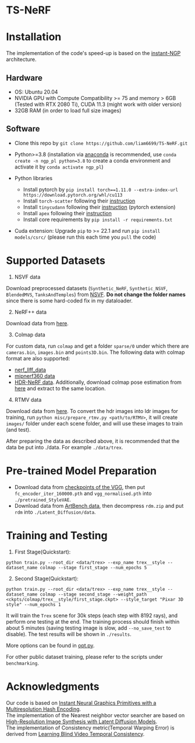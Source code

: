 # TS-NeRF

# Installation
The implementation of the code's speed-up is based on the [instant-NGP](https://github.com/kwea123/ngp_pl) architecture.

## Hardware

* OS: Ubuntu 20.04
* NVIDIA GPU with Compute Compatibility >= 75 and memory > 6GB (Tested with RTX 2080 Ti), CUDA 11.3 (might work with older version)
* 32GB RAM (in order to load full size images)

## Software

* Clone this repo by `git clone https://github.com/liam6699/TS-NeRF.git`
* Python>=3.8 (installation via [anaconda](https://www.anaconda.com/distribution/) is recommended, use `conda create -n ngp_pl python=3.8` to create a conda environment and activate it by `conda activate ngp_pl`)
* Python libraries
    * Install pytorch by `pip install torch==1.11.0 --extra-index-url https://download.pytorch.org/whl/cu113`
    * Install `torch-scatter` following their [instruction](https://github.com/rusty1s/pytorch_scatter#installation)
    * Install `tinycudann` following their [instruction](https://github.com/NVlabs/tiny-cuda-nn#pytorch-extension) (pytorch extension)
    * Install `apex` following their [instruction](https://github.com/NVIDIA/apex#linux)
    * Install core requirements by `pip install -r requirements.txt`

* Cuda extension: Upgrade `pip` to >= 22.1 and run `pip install models/csrc/` (please run this each time you `pull` the code)

# Supported Datasets

1.  NSVF data

Download preprocessed datasets (`Synthetic_NeRF`, `Synthetic_NSVF`, `BlendedMVS`, `TanksAndTemples`) from [NSVF](https://github.com/facebookresearch/NSVF#dataset). **Do not change the folder names** since there is some hard-coded fix in my dataloader.

2.  NeRF++ data

Download data from [here](https://github.com/Kai-46/nerfplusplus#data).

3.  Colmap data

For custom data, run `colmap` and get a folder `sparse/0` under which there are `cameras.bin`, `images.bin` and `points3D.bin`. The following data with colmap format are also supported:

  *  [nerf_llff_data](https://drive.google.com/file/d/16VnMcF1KJYxN9QId6TClMsZRahHNMW5g/view?usp=sharing) 
  *  [mipnerf360 data](http://storage.googleapis.com/gresearch/refraw360/360_v2.zip)
  *  [HDR-NeRF data](https://drive.google.com/drive/folders/1OTDLLH8ydKX1DcaNpbQ46LlP0dKx6E-I). Additionally, download colmap pose estimation from [here](https://drive.google.com/file/d/1TXxgf_ZxNB4o67FVD_r0aBUIZVRgZYMX/view?usp=sharing) and extract to the same location.

4. RTMV data

Download data from [here](http://www.cs.umd.edu/~mmeshry/projects/rtmv/). To convert the hdr images into ldr images for training, run `python misc/prepare_rtmv.py <path/to/RTMV>`, it will create `images/` folder under each scene folder, and will use these images to train (and test).

After preparing the data as described above, it is recommended that the data be put into ./data. For example `./data/trex`.
# Pre-trained Model Preparation
* Download data from [checkpoints of the VGG](https://drive.google.com/drive/folders/1lwoYBeOGnz3pa4YFw3UeF6pKnmcYCaBC?usp=drive_link), then put `fc_encoder_iter_160000.pth` and `vgg_normalised.pth` into `./pretrained_StyleVAE`.
* Download data from [ArtBench data](https://drive.google.com/drive/folders/1gXg2yCvVMrGtUs-XIVY4IMri0y3oVCjU?usp=drive_link), then decompress `rdm.zip` and  put `rdm` into `./Latent_Diffusion/data`.
# Training and Testing
1. First Stage(Quickstart):
```
python train.py --root_dir <data/trex> --exp_name trex__style --dataset_name colmap --stage first_stage --num_epochs 5
```
2. Second Stage(Quickstart):
```
python train.py --root_dir <data/trex> --exp_name trex__style --dataset_name colmap --stage second_stage --weight_path <ckpts/colmap/trex__style/first_stage.ckpt> --style_target "Pixar 3D style" --num_epochs 1 
```

It will train the `Trex` scene for 30k steps (each step with 8192 rays), and perform one testing at the end. The training process should finish within about 5 minutes (saving testing image is slow, add `--no_save_test` to disable). The test results will be shown in `./results`.

More options can be found in [opt.py](opt.py).

For other public dataset training, please refer to the scripts under `benchmarking`.



# Acknowledgments

Our code is based on [Instant Neural Graphics Primitives with a Multiresolution Hash Encoding](https://github.com/kwea123/ngp_pl).  
The implementation of the Nearest neighbor vector searcher are based on [High-Resolution Image Synthesis with Latent Diffusion Models](https://github.com/CompVis/latent-diffusion.git).  
The implementation of Consistency metric(Temporal Warping Error) is derived from [Learning Blind Video Temporal Consistency](https://github.com/phoenix104104/fast_blind_video_consistency).


